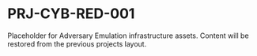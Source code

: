 # PRJ-CYB-RED-001

Placeholder for Adversary Emulation infrastructure assets. Content will be restored from the previous projects layout.

